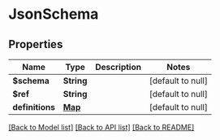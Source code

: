 # JsonSchema
## Properties

| Name | Type | Description | Notes |
|------------ | ------------- | ------------- | -------------|
| **$schema** | **String** |  | [default to null] |
| **$ref** | **String** |  | [default to null] |
| **definitions** | [**Map**](JsonSchemaDefinition.md) |  | [default to null] |

[[Back to Model list]](../README.md#documentation-for-models) [[Back to API list]](../README.md#documentation-for-api-endpoints) [[Back to README]](../README.md)

